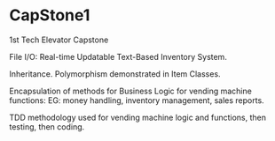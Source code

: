 # CapStone1
1st Tech Elevator Capstone

File I/O: Real-time Updatable Text-Based Inventory System.

Inheritance. Polymorphism demonstrated in Item Classes.

Encapsulation of methods for Business Logic for vending machine functions: EG: money handling, inventory management, sales reports.

TDD methodology used for vending machine logic and functions, then testing, then coding.
